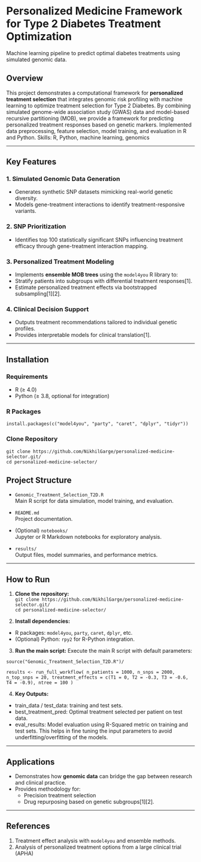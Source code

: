 # Personalized Medicine Framework for Type 2 Diabetes Treatment Optimization
Machine learning pipeline to predict optimal diabetes treatments using simulated genomic data. 

## Overview

This project demonstrates a computational framework for **personalized treatment selection** that integrates genomic risk profiling with machine learning to optimize treatment selection for Type 2 Diabetes. By combining simulated genome-wide association study (GWAS) data and model-based recursive partitioning (MOB), we provide a framework for predicting personalized treatment responses based on genetic markers. Implemented data preprocessing, feature selection, model training, and evaluation in R and Python. Skills: R, Python, machine learning, genomics

---

## Key Features  

### 1. **Simulated Genomic Data Generation**  
   - Generates synthetic SNP datasets mimicking real-world genetic diversity.  
   - Models gene-treatment interactions to identify treatment-responsive variants.

### 2. **SNP Prioritization**  
   - Identifies top 100 statistically significant SNPs influencing treatment efficacy through gene-treatment interaction mapping.

### 3. **Personalized Treatment Modeling**  
   - Implements **ensemble MOB trees** using the `model4you` R library to:  
   - Stratify patients into subgroups with differential treatment responses[1].  
   - Estimate personalized treatment effects via bootstrapped subsampling[1][2].

### 4. **Clinical Decision Support**  
   - Outputs treatment recommendations tailored to individual genetic profiles.  
   - Provides interpretable models for clinical translation[1].

---

## Installation  

### Requirements  
- R (≥ 4.0)  
- Python (≥ 3.8, optional for integration)

### R Packages  
`install.packages(c("model4you", "party", "caret", "dplyr", "tidyr"))`

### Clone Repository  
`git clone https://github.com/NikhilGarge/personalized-medicine-selector.git/`  
`cd personalized-medicine-selector/`

## Project Structure

- `Genomic_Treatment_Selection_T2D.R`  
  Main R script for data simulation, model training, and evaluation.

- `README.md`  
  Project documentation.

- (Optional) `notebooks/`  
  Jupyter or R Markdown notebooks for exploratory analysis.

- `results/`  
  Output files, model summaries, and performance metrics.

---

## How to Run

1. **Clone the repository:**  
`git clone https://github.com/NikhilGarge/personalized-medicine-selector.git/`  
`cd personalized-medicine-selector/`

3. **Install dependencies:**  
- R packages: `model4you`, `party`, `caret`, `dplyr`, etc.
- (Optional) Python: `rpy2` for R-Python integration.

3. **Run the main script:**
Execute the main R script with default parameters:  

`source("Genomic_Treatment_Selection_T2D.R")/`

`results <- run_full_workflow(
n_patients = 1000,
n_snps = 2000,
n_top_snps = 20,
treatment_effects = c(T1 = 0, T2 = -0.3, T3 = -0.6, T4 = -0.9),
ntree = 100
)`

4. **Key Outputs:**
- train_data / test_data: training and test sets.
- best_treatment_pred: Optimal treatment selected per patient on test data.
- eval_results: Model evaluation using R-Squared metric on training and test sets. This helps in fine tuning the input parameters to avoid underfitting/overfitting of the models.

---

## Applications  
- Demonstrates how **genomic data** can bridge the gap between research and clinical practice.  
- Provides methodology for:  
  - Precision treatment selection 
  - Drug repurposing based on genetic subgroups[1][2].

---

## References  
1. Treatment effect analysis with `model4you` and ensemble methods.
2. Analysis of personalized treatment options from a large clinical trial (APHA)
